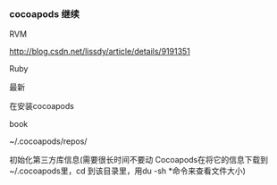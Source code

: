 ### cocoapods 继续

RVM

http://blog.csdn.net/lissdy/article/details/9191351

Ruby

最新

在安装cocoapods

book 

~/.cocoapods/repos/


初始化第三方库信息(需要很长时间不要动 Cocoapods在将它的信息下载到 ~/.cocoapods里，cd 到该目录里，用du -sh *命令来查看文件大小)
